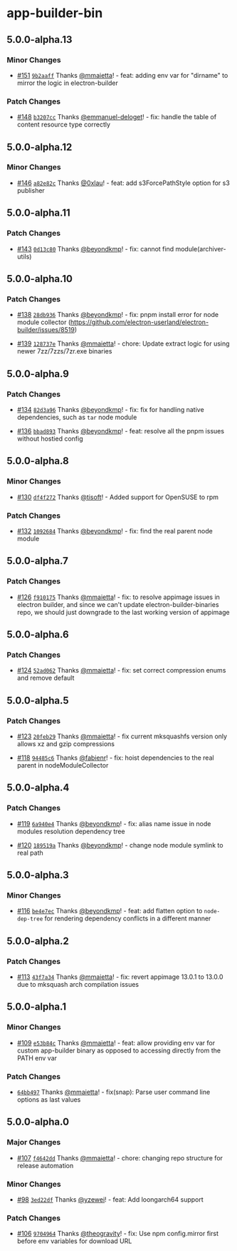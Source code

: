 # app-builder-bin

## 5.0.0-alpha.13

### Minor Changes

- [#151](https://github.com/develar/app-builder/pull/151) [`9b2aaff`](https://github.com/develar/app-builder/commit/9b2aaffdb6cf16e1fda792df754e58181b2b47ce) Thanks [@mmaietta](https://github.com/mmaietta)! - feat: adding env var for "dirname" to mirror the logic in electron-builder

### Patch Changes

- [#148](https://github.com/develar/app-builder/pull/148) [`b3207cc`](https://github.com/develar/app-builder/commit/b3207cc139330ffd6d3c10dccaa31e5e82c519dc) Thanks [@emmanuel-deloget](https://github.com/emmanuel-deloget)! - fix: handle the table of content resource type correctly

## 5.0.0-alpha.12

### Minor Changes

- [#146](https://github.com/develar/app-builder/pull/146) [`a82e82c`](https://github.com/develar/app-builder/commit/a82e82cc91ffb99d8e4c6f6b9c580b5706fcad6b) Thanks [@0xlau](https://github.com/0xlau)! - feat: add s3ForcePathStyle option for s3 publisher

## 5.0.0-alpha.11

### Patch Changes

- [#143](https://github.com/develar/app-builder/pull/143) [`0d13c80`](https://github.com/develar/app-builder/commit/0d13c801c7657ba04a25f68c379d469b62e18725) Thanks [@beyondkmp](https://github.com/beyondkmp)! - fix: cannot find module(archiver-utils)

## 5.0.0-alpha.10

### Patch Changes

- [#138](https://github.com/develar/app-builder/pull/138) [`28db936`](https://github.com/develar/app-builder/commit/28db9367b398df6bbc579e7a6429666eae08ccd3) Thanks [@beyondkmp](https://github.com/beyondkmp)! - fix: pnpm install error for node module collector (https://github.com/electron-userland/electron-builder/issues/8519)

- [#139](https://github.com/develar/app-builder/pull/139) [`128737e`](https://github.com/develar/app-builder/commit/128737e831cab4aedb48afe5e659997a16c5437a) Thanks [@mmaietta](https://github.com/mmaietta)! - chore: Update extract logic for using newer 7zz/7zzs/7zr.exe binaries

## 5.0.0-alpha.9

### Patch Changes

- [#134](https://github.com/develar/app-builder/pull/134) [`82d3a96`](https://github.com/develar/app-builder/commit/82d3a963bed48f8eb623db0d805a72f0cd72396d) Thanks [@beyondkmp](https://github.com/beyondkmp)! - fix: fix for handling native dependencies, such as `tar` node module

- [#136](https://github.com/develar/app-builder/pull/136) [`bbad893`](https://github.com/develar/app-builder/commit/bbad893da75c4fc7e019fa629748aabcde73c4e9) Thanks [@beyondkmp](https://github.com/beyondkmp)! - feat: resolve all the pnpm issues without hostied config

## 5.0.0-alpha.8

### Minor Changes

- [#130](https://github.com/develar/app-builder/pull/130) [`df4f272`](https://github.com/develar/app-builder/commit/df4f27286a92b6fa17dd333abbdca9d53c8fc1cb) Thanks [@tisoft](https://github.com/tisoft)! - Added support for OpenSUSE to rpm

### Patch Changes

- [#132](https://github.com/develar/app-builder/pull/132) [`1092684`](https://github.com/develar/app-builder/commit/1092684f6771af6abe3ef5614f6136000858003d) Thanks [@beyondkmp](https://github.com/beyondkmp)! - fix: find the real parent node module

## 5.0.0-alpha.7

### Patch Changes

- [#126](https://github.com/develar/app-builder/pull/126) [`f910175`](https://github.com/develar/app-builder/commit/f9101753dd2b93b857864d4051baeb6d8856dd64) Thanks [@mmaietta](https://github.com/mmaietta)! - fix: to resolve appimage issues in electron builder, and since we can't update electron-builder-binaries repo, we should just downgrade to the last working version of appimage

## 5.0.0-alpha.6

### Patch Changes

- [#124](https://github.com/develar/app-builder/pull/124) [`52ad062`](https://github.com/develar/app-builder/commit/52ad0626206c3ff7b7170afabe2136ef97107042) Thanks [@mmaietta](https://github.com/mmaietta)! - fix: set correct compression enums and remove default

## 5.0.0-alpha.5

### Patch Changes

- [#123](https://github.com/develar/app-builder/pull/123) [`20feb29`](https://github.com/develar/app-builder/commit/20feb293f5fa2dc46c4e52212ec9e17e6db669a0) Thanks [@mmaietta](https://github.com/mmaietta)! - fix current mksquashfs version only allows xz and gzip compressions

- [#118](https://github.com/develar/app-builder/pull/118) [`94485c6`](https://github.com/develar/app-builder/commit/94485c6d500fda34b92a6b4e0ef8314d2cc1a88d) Thanks [@fabienr](https://github.com/fabienr)! - fix: hoist dependencies to the real parent in nodeModuleCollector

## 5.0.0-alpha.4

### Patch Changes

- [#119](https://github.com/develar/app-builder/pull/119) [`6a940e4`](https://github.com/develar/app-builder/commit/6a940e46da11d733f8b7c6f31b183c0e402882aa) Thanks [@beyondkmp](https://github.com/beyondkmp)! - fix: alias name issue in node modules resolution dependency tree

- [#120](https://github.com/develar/app-builder/pull/120) [`189519a`](https://github.com/develar/app-builder/commit/189519a8292f939d9e5d3b47c6407444fee70334) Thanks [@beyondkmp](https://github.com/beyondkmp)! - change node module symlink to real path

## 5.0.0-alpha.3

### Minor Changes

- [#116](https://github.com/develar/app-builder/pull/116) [`be4e7ec`](https://github.com/develar/app-builder/commit/be4e7ec9c438e7f803c120a66148950ba294dae5) Thanks [@beyondkmp](https://github.com/beyondkmp)! - feat: add flatten option to `node-dep-tree` for rendering dependency conflicts in a different manner

## 5.0.0-alpha.2

### Patch Changes

- [#113](https://github.com/develar/app-builder/pull/113) [`43f7a34`](https://github.com/develar/app-builder/commit/43f7a3473cfbbefc5eba03f7fb04f88f54a1adf2) Thanks [@mmaietta](https://github.com/mmaietta)! - fix: revert appimage 13.0.1 to 13.0.0 due to mksquash arch compilation issues

## 5.0.0-alpha.1

### Minor Changes

- [#109](https://github.com/develar/app-builder/pull/109) [`e53b84c`](https://github.com/develar/app-builder/commit/e53b84c9a36105f281825a6e6d168481ddf543a9) Thanks [@mmaietta](https://github.com/mmaietta)! - feat: allow providing env var for custom app-builder binary as opposed to accessing directly from the PATH env var

### Patch Changes

- [`64bb497`](https://github.com/develar/app-builder/commit/64bb4971150edc37dbfb3819f115e4d767cf89c6) Thanks [@mmaietta](https://github.com/mmaietta)! - fix(snap): Parse user command line options as last values

## 5.0.0-alpha.0

### Major Changes

- [#107](https://github.com/develar/app-builder/pull/107) [`f4642dd`](https://github.com/develar/app-builder/commit/f4642ddcd85b482d1a7ed49f14d27c509eb5aa6b) Thanks [@mmaietta](https://github.com/mmaietta)! - chore: changing repo structure for release automation

### Minor Changes

- [#98](https://github.com/develar/app-builder/pull/98) [`3ed22df`](https://github.com/develar/app-builder/commit/3ed22df75fcff132a5b794ce1a421bec263bc118) Thanks [@yzewei](https://github.com/yzewei)! - feat: Add loongarch64 support

### Patch Changes

- [#106](https://github.com/develar/app-builder/pull/106) [`9704964`](https://github.com/develar/app-builder/commit/970496449b0b02780d654d61af1e3277515a2545) Thanks [@theogravity](https://github.com/theogravity)! - fix: Use npm config.mirror first before env variables for download URL
